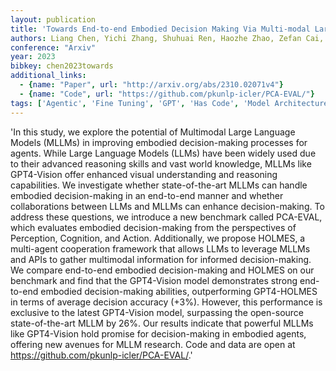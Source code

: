 ```yaml
---
layout: publication
title: 'Towards End-to-end Embodied Decision Making Via Multi-modal Large Language Model: Explorations With Gpt4-vision And Beyond'
authors: Liang Chen, Yichi Zhang, Shuhuai Ren, Haozhe Zhao, Zefan Cai, Yuchi Wang, Peiyi Wang, Tianyu Liu, Baobao Chang
conference: "Arxiv"
year: 2023
bibkey: chen2023towards
additional_links:
  - {name: "Paper", url: "http://arxiv.org/abs/2310.02071v4"}
  - {name: "Code", url: "https://github.com/pkunlp-icler/PCA-EVAL/"}
tags: ['Agentic', 'Fine Tuning', 'GPT', 'Has Code', 'Model Architecture', 'Multimodal Models', 'RAG', 'Reinforcement Learning', 'Tools']
---
```

'In this study, we explore the potential of Multimodal Large Language Models (MLLMs) in improving embodied decision-making processes for agents. While Large Language Models (LLMs) have been widely used due to their advanced reasoning skills and vast world knowledge, MLLMs like GPT4-Vision offer enhanced visual understanding and reasoning capabilities. We investigate whether state-of-the-art MLLMs can handle embodied decision-making in an end-to-end manner and whether collaborations between LLMs and MLLMs can enhance decision-making. To address these questions, we introduce a new benchmark called PCA-EVAL, which evaluates embodied decision-making from the perspectives of Perception, Cognition, and Action. Additionally, we propose HOLMES, a multi-agent cooperation framework that allows LLMs to leverage MLLMs and APIs to gather multimodal information for informed decision-making. We compare end-to-end embodied decision-making and HOLMES on our benchmark and find that the GPT4-Vision model demonstrates strong end-to-end embodied decision-making abilities, outperforming GPT4-HOLMES in terms of average decision accuracy (+3&#37;). However, this performance is exclusive to the latest GPT4-Vision model, surpassing the open-source state-of-the-art MLLM by 26&#37;. Our results indicate that powerful MLLMs like GPT4-Vision hold promise for decision-making in embodied agents, offering new avenues for MLLM research. Code and data are open at https://github.com/pkunlp-icler/PCA-EVAL/.'
